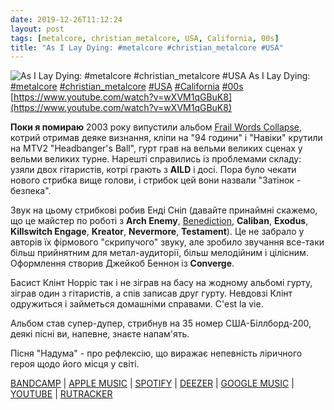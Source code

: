 ```yaml
---
date: 2019-12-26T11:12:24
layout: post
tags: [metalcore, christian_metalcore, USA, California, 00s]
title: "As I Lay Dying: #metalcore #christian_metalcore #USA"
---
```

![As I Lay Dying: #metalcore #christian_metalcore #USA](https://i.ytimg.com/vi/wXVM1qGBuK8/hqdefault.jpg)
As I Lay Dying: [#metalcore](/tags/#metalcore) [#christian_metalcore](/tags/#christian_metalcore) [#USA](/tags/#USA) [#California](/tags/#California) [#00s](/tags/#00s) [https://www.youtube.com/watch?v=wXVM1qGBuK8](https://www.youtube.com/watch?v=wXVM1qGBuK8)

**Поки я помираю** 2003 року випустили альбом [Frail Words Collapse](/2019-11-30-as-i-lay-dying--metalcore-christian-metalcore-usa), котрий отримав деяке визнання, кліпи на &quot;94 години&quot; і &quot;Навіки&quot; крутили на MTV2 &quot;Headbanger&#39;s Ball&quot;, гурт грав на вельми великих сценах у вельми великих турне. Нарешті справились із проблемами складу: узяли двох гітаристів, котрі грають з **AILD** і досі. Пора було чекати нового стрибка вище голови, і стрибок цей вони назвали &quot;Затінок - безпека&quot;.

Звук на цьому стрибкові робив Енді Сніп (давайте принаймні скажемо, що це майстер по роботі з **Arch Enemy**, [Benediction](/2019-10-18-benediction--death-metal-united-kingdom-england), **Caliban**, **Exodus**, **Killswitch Engage**, **Kreator**, **Nevermore**, **Testament**). Це не забрало у авторів їх фірмового &quot;скрипучого&quot; звуку, але зробило звучання все-таки більш прийнятним для метал-аудиторії, більш мелодійним і цілісним. Оформлення створив Джейкоб Беннон із **Converge**.

Басист Клінт Норріс так і не зіграв на басу на жодному альбомі гурту, зіграв один з гітаристів, а спів записав друг гурту. Невдовзі Клінт одружиться і займеться домашніми справами. C&#39;est la vie.

Альбом став супер-дупер, стрибнув на 35 номер США-Біллборд-200, деякі пісні ви, напевне, знаєте напам&#39;ять.

Пісня &quot;Надума&quot; - про рефлексію, що виражає непевність ліричного героя щодо його місця у світі.

[BANDCAMP](https://asilaydying.bandcamp.com/album/shadows-are-security) \| [APPLE MUSIC](https://music.apple.com/us/album/shadows-are-security/65637667) \| [SPOTIFY](https://open.spotify.com/album/1Y1fGDcN56YtyC8xiyvAz7) \| [DEEZER](https://www.deezer.com/track/70876785?utm_source=deezer&amp;utm_content=track-70876785&amp;utm_term=1601611822_1577351195&amp;utm_medium=web) \| [GOOGLE MUSIC](https://play.google.com/music/m/Bjc5wr4vfywbame5yfkbrio5bne?t=Shadows_Are_Security_-_As_I_Lay_Dying) \| [YOUTUBE](https://www.youtube.com/playlist?list=OLAK5uy_m9E7xa5p-78BfK-ace3bPyZvP8_WBBwrI) \| [RUTRACKER](https://rutracker.org/forum/viewtopic.php?t=4214731)